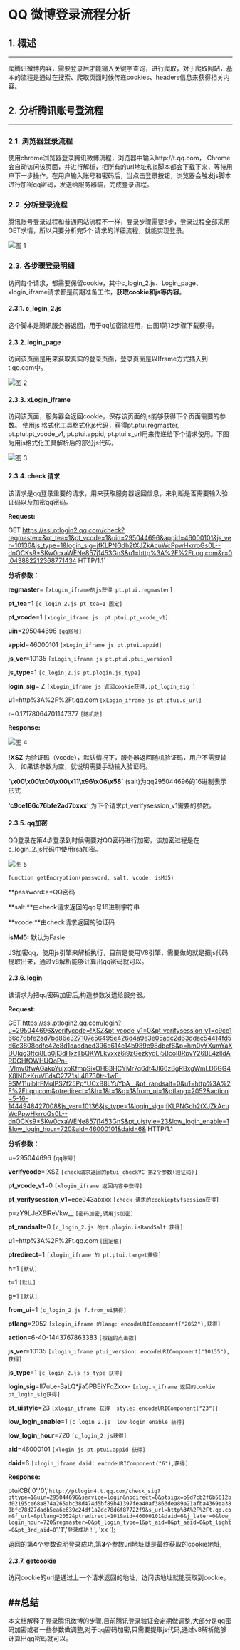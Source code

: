 # QQ 微博登录流程分析

## 1. 概述
---

爬腾讯微博内容，需要登录后才能输入关键字查询，进行爬取，对于爬取网站，基本的流程是通过在搜索、爬取页面时候传递cookies、headers信息来获得相关内容。

## 2. 分析腾讯账号登流程
---

### 2.1. 浏览器登录流程

使用chrome浏览器登录腾讯微博流程，浏览器中输入http://t.qq.com， Chrome会自动访问该页面，并进行解析，把所有的url地址和js脚本都会下载下来，等待用户下一步操作。在用户输入账号和密码后，当点击登录按钮，浏览器会触发js脚本进行加密qq密码，发送给服务器端，完成登录流程。

### 2.2. 分析登录流程


腾讯账号登录过程和普通网站流程不一样，登录步骤需要5步，登录过程全部采用GET求情，所以只要分析完5个 请求的详细流程，就能实现登录。


![图 1](http://10.142.49.230:9999/udb/udb-spider/uploads/c91d140518a7795c30d8d7014247d6ff/p1.png)

### 2.3. 各步骤登录明细

访问每个请求，都需要保留cookie，其中c_login_2.js、Login_page、xlogin_iframe请求都是前期准备工作，**获取cookie和js等内容**。

#### 2.3.1. c_login_2.js

这个脚本是腾讯服务器返回，用于qq加密流程用，由图1第12步骤下载获得。

#### 2.3.2. login_page

访问该页面是用来获取真实的登录页面，登录页面是以Iframe方式插入到t.qq.com中。

![图 2](http://10.142.49.230:9999/udb/udb-spider/uploads/30706163aef8713126dad1f87a17115b/p2.png)

#### 2.3.3. xLogin_iframe

访问该页面，服务器会返回cookie，保存该页面的js能够获得下个页面需要的参数。
使用js 格式化工具格式化js代码，获得pt.ptui.regmaster, pt.ptui.pt_vcode_v1, pt.ptui.appid, pt.ptui.s_url用来传递给下个请求使用。下图为用js格式化工具解析后的部分js代码。


![图 3](http://10.142.49.230:9999/udb/udb-spider/uploads/190ec2e5bf0dbc1ef488c9c456f24388/p3.png)

#### 2.3.4. check 请求

该请求是qq登录重要的请求，用来获取服务器返回信息，来判断是否需要输入验证码以及加密qq密码。

**Request:**

GET https://ssl.ptlogin2.qq.com/check?regmaster=&pt_tea=1&pt_vcode=1&uin=295044696&appid=46000101&js_ver=10136&js_type=1&login_sig=jfKLPNGdh2tXJZkAcuWcPpwHkrroGs0L--dnOCKs9*SKw0cxaWENe857j1453GnS&u1=http%3A%2F%2Ft.qq.com&r=0.043882212368771434 HTTP/1.1`

**分析参数：**

**regmaster**= `[xLogin_iframe的js获得 pt.ptui.regmaster]`

**pt_tea**=1 `[c_login_2.js pt_tea=1 固定]`

**pt_vcode**=1 `[xLogin_iframe js  pt.ptui.pt_vcode_v1]`

**uin**=295044696 `[qq账号]`

**appid**=46000101 `[xLogin_iframe js pt.ptui.appid]`

**js_ver**=10135 `[xLogin_iframe js pt.ptui.ptui_version]`

**js_type**=1 `[c_login_2.js pt.plogin.js_type]`

**login_sig**= Z `[xLogin_iframe js 返回cookie获得,:pt_login_sig ]`

**u1**=http%3A%2F%2Ft.qq.com `[xLogin_iframe js pt.ptui.s_url]`

**r**=0.17178064701147377 `[随机数]`


**Response:**

![图 4](http://10.142.49.230:9999/udb/udb-spider/uploads/ac28c49302425d566dcc3c3f9452318f/p4.png)

**!XSZ** 为验证码（vcode），默认情况下，服务器返回随机验证码，用户不需要输入，如果该参数为空，就说明需要手动输入验证码。

**'\x00\x00\x00\x00\x11\x96\x06\x58`** (salt)为qq295044696的16进制表示形式

**'c9ce166c76bfe2ad7bxxx'** 为下个请求pt_verifysession_v1需要的参数。

#### 2.3.5. qq加密

QQ登录在第4步登录到时候需要对QQ密码进行加密，该加密过程是在c_login_2.js代码中使用rsa加密。

![图 5](http://10.142.49.230:9999/udb/udb-spider/uploads/0ff6d7a46db65b945b0062367ad2c894/p5.png)

`function getEncryption(password, salt, vcode, isMd5)`

**password:**QQ密码

**salt:**由check请求返回的qq号16进制字符串

**vcode:**由check请求返回的验证码

**isMd5:** 默认为Fasle

JS加密qq，使用js引擎来解析执行，目前是使用V8引擎，需要做的就是把js代码提取出来，通过v8解析能够计算出qq密码就可以。

#### 2.3.6. login

该请求为把qq密码加密后,构造参数发送给服务器。

**Request:**


GET https://ssl.ptlogin2.qq.com/login?u=295044696&verifycode=!XSZ&pt_vcode_v1=0&pt_verifysession_v1=c9ce166c76bfe2ad7bd86e327107e56495e426d4a9e3e05adc2d63ddac54414fd5d6c3808edfe42e8d1daedaed396e614e14b989e98dbef6&p=hm0yYXumYaXDUIqg3ftci8Ep0jI3dHxzTbQKWLkvxxz6i9zGezkydLI5BcoI8RpvY26BL4zlldARDGHfOWHUQoPn-iVImv0fwAGakpYujxpKfmpSixOH83HCYMr7q6dt4Jl66zBgRBxgWmLD6GG4X8lNDzKruVEdsC27Z1sL48730tr-1wF-9SM11uibIrFMqlPS7f25Pp*UCxB8LYuYbA__&pt_randsalt=0&u1=http%3A%2F%2Ft.qq.com&ptredirect=1&h=1&t=1&g=1&from_ui=1&ptlang=2052&action=5-16-1444948427008&js_ver=10136&js_type=1&login_sig=jfKLPNGdh2tXJZkAcuWcPpwHkrroGs0L--dnOCKs9*SKw0cxaWENe857j1453GnS&pt_uistyle=23&low_login_enable=1&low_login_hour=720&aid=46000101&daid=6& HTTP/1.1


**分析参数：**


**u**=295044696 `[qq账号]`

**verifycode**=!XSZ  `[check请求返回的ptui_checkVC 第2个参数(验证码)]`

**pt_vcode_v1**=0  `[xlogin_iframe 返回内容中获得]`

**pt_verifysession_v1**=ece043abxxx `[check 请求的cookieptvfsession获得]`

**p**=zY9LJeXElReVkw__ `[密码加密,调用js加密]`

**pt_randsalt**=0  `[c_login_2.js 的pt.plogin.isRandSalt 获得]`

**u1**=http%3A%2F%2Ft.qq.com `[固定值]`

**ptredirect**=1 `[xlogin_iframe 的 pt.ptui.target获得]`

**h**=1 `[默认]`

**t**=1 `[默认]`

**g**=1 `[默认]`

**from_ui**=1 `[c_login_2.js f.from_ui获得]`

**ptlang**=2052 `[xlogin_iframe 的lang: encodeURIComponent("2052"),获得]`

**action**=6-40-1443767863383 `[按钮的点击数]`

**js_ver**=10135 `[xlogin_iframe ptui_version: encodeURIComponent("10135"),获得]`

**js_type**=1 `[c_login_2.js js_type 获得]`

**login_sig**=II7uLe-SaLQ*jia5PBEiYFqZxxx- `[xlogin_iframe 返回的cookie pt_login_sig获得]`

**pt_uistyle**=23  `[xlogin_iframe 获得  style: encodeURIComponent("23")]`

**low_login_enable**=1 `[c_login_2.js  low_login_enable 获得]`

**low_login_hour**=720 `[c_login_2.js获得]`

**aid**=46000101 `[xlogin js pt.ptui.appid 获得]`

**daid**=6 `[xlogin_iframe daid: encodeURIComponent("6"),获得]`


**Response:**

ptuiCB('0','0','`http://ptlogin4.t.qq.com/check_sig?pttype=1&uin=295044696&service=login&nodirect=0&ptsigx=b9d7cb2f6b5612bd02195ce68a874a265abc38d474d5bf89b41397fea40af3863dea89a21afba4369ea380bfc78d27dadb5ea6e639c24df1a2dc78d6f87722f9&s_url=http%3A%2F%2Ft.qq.com&f_url=&ptlang=2052&ptredirect=101&aid=46000101&daid=6&j_later=0&low_login_hour=720&regmaster=0&pt_login_type=1&pt_aid=0&pt_aaid=0&pt_light=0&pt_3rd_aid=0`','1','`登录成功！`', 'xx ');

返回的第**4**个参数说明登录成功,第**3**个参数url地址就是最终获取的cookie地址,

#### 2.3.7. getcookie


访问cookie的url是通过上一个请求返回的地址，访问该地址就能获取到cookie。


##总结
---

本文档解释了登录腾讯微博的步骤,目前腾讯登录验证会定期做调整,大部分是qq密码加密或者一些参数做调整,对于qq密码加密,只需要提取js代码,通过v8解析能够计算出qq密码就可以。





